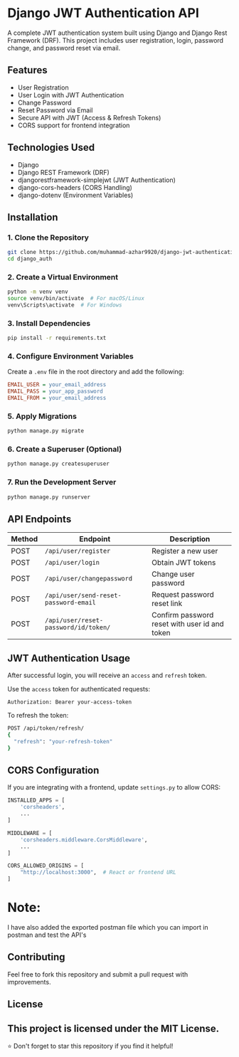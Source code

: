 # Django JWT Authentication API

A complete JWT authentication system built using Django and Django Rest Framework (DRF). This project includes user registration, login, password change, and password reset via email.

## Features
- User Registration
- User Login with JWT Authentication
- Change Password
- Reset Password via Email
- Secure API with JWT (Access & Refresh Tokens)
- CORS support for frontend integration

## Technologies Used
- Django
- Django REST Framework (DRF)
- djangorestframework-simplejwt (JWT Authentication)
- django-cors-headers (CORS Handling)
- django-dotenv (Environment Variables)

## Installation

### 1. Clone the Repository
```bash
git clone https://github.com/muhammad-azhar9920/django-jwt-authentication.git
cd django_auth
```

### 2. Create a Virtual Environment
```bash
python -m venv venv
source venv/bin/activate  # For macOS/Linux
venv\Scripts\activate  # For Windows
```

### 3. Install Dependencies
```bash
pip install -r requirements.txt
```

### 4. Configure Environment Variables
Create a `.env` file in the root directory and add the following:
```ini
EMAIL_USER = your_email_address
EMAIL_PASS = your_app_password
EMAIL_FROM = your_email_address
```

### 5. Apply Migrations
```bash
python manage.py migrate
```

### 6. Create a Superuser (Optional)
```bash
python manage.py createsuperuser
```

### 7. Run the Development Server
```bash
python manage.py runserver
```

## API Endpoints

| Method | Endpoint                | Description                 |
|--------|-------------------------|-----------------------------|
| POST   | `/api/user/register`        | Register a new user         |
| POST   | `/api/user/login`           | Obtain JWT tokens           |
| POST   | `/api/user/changepassword` | Change user password        |
| POST   | `/api/user/send-reset-password-email`  | Request password reset link |
| POST   | `/api/user/reset-password/id/token/`   | Confirm password reset with user id and token      |

## JWT Authentication Usage

After successful login, you will receive an `access` and `refresh` token.

Use the `access` token for authenticated requests:
```http
Authorization: Bearer your-access-token
```

To refresh the token:
```bash
POST /api/token/refresh/
{
  "refresh": "your-refresh-token"
}
```

## CORS Configuration
If you are integrating with a frontend, update `settings.py` to allow CORS:
```python
INSTALLED_APPS = [
    'corsheaders',
    ...
]

MIDDLEWARE = [
    'corsheaders.middleware.CorsMiddleware',
    ...
]

CORS_ALLOWED_ORIGINS = [
    "http://localhost:3000",  # React or frontend URL
]
```
<h1>Note:</h1>
  I have also added the exported postman file which you can import in postman and test the API's

## Contributing
Feel free to fork this repository and submit a pull request with improvements.

## License
This project is licensed under the MIT License.
---
⭐ Don't forget to star this repository if you find it helpful!


